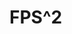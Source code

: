 # FPS^2
<!--


FPS Squared is a unique first-person shooter game designed in Unity that uses the player's frames per second (FPS) to affect damage output. The game will feature power-ups that decrease the graphical usage of assets and debuffs that increase asset usage. As the player progresses through the levels, the game will creatively increase graphical requirements, making it more challenging for the player. The final boss will have animations designed to push the player's system to the limit while providing enough power-ups for a skilled player to still win.

-->
